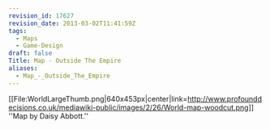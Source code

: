 ```yaml
---
revision_id: 17627
revision_date: 2013-03-02T11:41:59Z
tags:
  - Maps
  - Game-Design
draft: false
Title: Map - Outside The Empire
aliases:
  - Map_-_Outside_The_Empire
---
```

[[File:WorldLargeThumb.png|640x453px|center|link=http://www.profounddecisions.co.uk/mediawiki-public/images/2/26/World-map-woodcut.png]]
''Map by Daisy Abbott.''